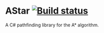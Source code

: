 # AStar [![Build status](https://ci.appveyor.com/api/projects/status/fu2jsiaylryisy5t?svg=true)](https://ci.appveyor.com/project/WichardRiezebos/astar)
A C# pathfinding library for the A* algorithm.
